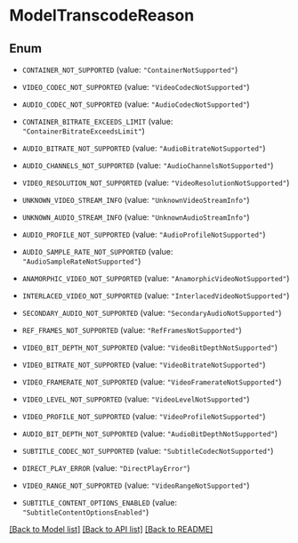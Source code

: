 # ModelTranscodeReason

## Enum


* `CONTAINER_NOT_SUPPORTED` (value: `"ContainerNotSupported"`)

* `VIDEO_CODEC_NOT_SUPPORTED` (value: `"VideoCodecNotSupported"`)

* `AUDIO_CODEC_NOT_SUPPORTED` (value: `"AudioCodecNotSupported"`)

* `CONTAINER_BITRATE_EXCEEDS_LIMIT` (value: `"ContainerBitrateExceedsLimit"`)

* `AUDIO_BITRATE_NOT_SUPPORTED` (value: `"AudioBitrateNotSupported"`)

* `AUDIO_CHANNELS_NOT_SUPPORTED` (value: `"AudioChannelsNotSupported"`)

* `VIDEO_RESOLUTION_NOT_SUPPORTED` (value: `"VideoResolutionNotSupported"`)

* `UNKNOWN_VIDEO_STREAM_INFO` (value: `"UnknownVideoStreamInfo"`)

* `UNKNOWN_AUDIO_STREAM_INFO` (value: `"UnknownAudioStreamInfo"`)

* `AUDIO_PROFILE_NOT_SUPPORTED` (value: `"AudioProfileNotSupported"`)

* `AUDIO_SAMPLE_RATE_NOT_SUPPORTED` (value: `"AudioSampleRateNotSupported"`)

* `ANAMORPHIC_VIDEO_NOT_SUPPORTED` (value: `"AnamorphicVideoNotSupported"`)

* `INTERLACED_VIDEO_NOT_SUPPORTED` (value: `"InterlacedVideoNotSupported"`)

* `SECONDARY_AUDIO_NOT_SUPPORTED` (value: `"SecondaryAudioNotSupported"`)

* `REF_FRAMES_NOT_SUPPORTED` (value: `"RefFramesNotSupported"`)

* `VIDEO_BIT_DEPTH_NOT_SUPPORTED` (value: `"VideoBitDepthNotSupported"`)

* `VIDEO_BITRATE_NOT_SUPPORTED` (value: `"VideoBitrateNotSupported"`)

* `VIDEO_FRAMERATE_NOT_SUPPORTED` (value: `"VideoFramerateNotSupported"`)

* `VIDEO_LEVEL_NOT_SUPPORTED` (value: `"VideoLevelNotSupported"`)

* `VIDEO_PROFILE_NOT_SUPPORTED` (value: `"VideoProfileNotSupported"`)

* `AUDIO_BIT_DEPTH_NOT_SUPPORTED` (value: `"AudioBitDepthNotSupported"`)

* `SUBTITLE_CODEC_NOT_SUPPORTED` (value: `"SubtitleCodecNotSupported"`)

* `DIRECT_PLAY_ERROR` (value: `"DirectPlayError"`)

* `VIDEO_RANGE_NOT_SUPPORTED` (value: `"VideoRangeNotSupported"`)

* `SUBTITLE_CONTENT_OPTIONS_ENABLED` (value: `"SubtitleContentOptionsEnabled"`)


[[Back to Model list]](../README.md#documentation-for-models) [[Back to API list]](../README.md#documentation-for-api-endpoints) [[Back to README]](../README.md)


